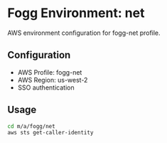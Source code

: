 # Fogg Environment: net

AWS environment configuration for fogg-net profile.

## Configuration

- AWS Profile: fogg-net
- AWS Region: us-west-2
- SSO authentication

## Usage

```bash
cd m/a/fogg/net
aws sts get-caller-identity
```
